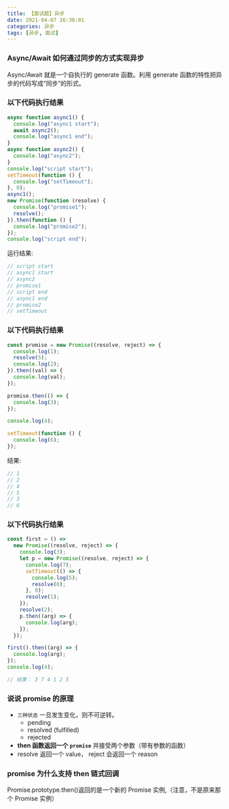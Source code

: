 ```yaml
---
title: 【面试题】异步
date: 2021-04-07 16:38:01
categories: 异步
tags: [异步, 面试]
---
```


### Async/Await 如何通过同步的方式实现异步

Async/Await 就是一个自执行的 generate 函数。利用 generate 函数的特性把异步的代码写成“同步”的形式。

### 以下代码执行结果

```js
async function async1() {
  console.log("async1 start");
  await async2();
  console.log("async1 end");
}
async function async2() {
  console.log("async2");
}
console.log("script start");
setTimeout(function () {
  console.log("setTimeout");
}, 0);
async1();
new Promise(function (resolve) {
  console.log("promise1");
  resolve();
}).then(function () {
  console.log("promise2");
});
console.log("script end");
```

运行结果:

```js
// script start
// async1 start
// async2
// promise1
// script end
// async1 end
// promise2
// setTimeout
```

### 以下代码执行结果

```js
const promise = new Promise((resolve, reject) => {
  console.log(1);
  resolve(5);
  console.log(2);
}).then((val) => {
  console.log(val);
});

promise.then(() => {
  console.log(3);
});

console.log(4);

setTimeout(function () {
  console.log(6);
});
```

结果:

```js
// 1
// 2
// 4
// 5
// 3
// 6
```

### 以下代码执行结果

```js
const first = () =>
  new Promise((resolve, reject) => {
    console.log(3);
    let p = new Promise((resolve, reject) => {
      console.log(7);
      setTimeout(() => {
        console.log(5);
        resolve(6);
      }, 0);
      resolve(1);
    });
    resolve(2);
    p.then((arg) => {
      console.log(arg);
    });
  });

first().then((arg) => {
  console.log(arg);
});
console.log(4);

// 结果： 3 7 4 1 2 5
```

### 说说 promise 的原理

- `三种状态` 一旦发生变化，则不可逆转。
  - pending
  - resolved (fulfilled)
  - rejected
- **then 函数返回一个 `promise`** 并接受两个参数（带有参数的函数）
- resolve 返回一个 value， reject 会返回一个 reason

### promise 为什么支持 then 链式回调

Promise.prototype.then()返回的是一个新的 Promise 实例,（注意，不是原来那个 Promise 实例）

